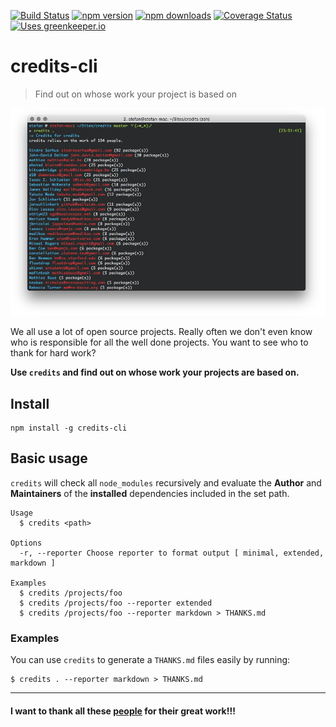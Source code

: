 [![Build Status](http://img.shields.io/travis/stefanjudis/credits-cli.svg?style=flat)](https://travis-ci.org/stefanjudis/credits-cli) [![npm version](http://img.shields.io/npm/v/credits-cli.svg?style=flat)](https://www.npmjs.org/package/credits-cli) [![npm downloads](http://img.shields.io/npm/dm/credits-cli.svg?style=flat)](https://www.npmjs.org/package/credits-cli) [![Coverage Status](http://img.shields.io/coveralls/stefanjudis/credits-cli.svg?style=flat)](https://coveralls.io/r/stefanjudis/credits-cli?branch=master) [![Uses greenkeeper.io](https://img.shields.io/badge/Uses-greenkeeper.io-green.svg)](http://greenkeeper.io/)

# credits-cli
> Find out on whose work your project is based on

![Screenshot](./screenshot.png)

We all use a lot of open source projects. Really often we don't even know who is responsible for all the well done projects. You want to see who to thank for hard work?

**Use `credits` and find out on whose work your projects are based on.**

## Install

```
npm install -g credits-cli
```

## Basic usage

`credits` will check all `node_modules` recursively and evaluate the **Author** and **Maintainers** of the **installed** dependencies included in the set path.

```
Usage
  $ credits <path>

Options
  -r, --reporter Choose reporter to format output [ minimal, extended, markdown ]

Examples
  $ credits /projects/foo
  $ credits /projects/foo --reporter extended
  $ credits /projects/foo --reporter markdown > THANKS.md
```

### Examples

You can use `credits` to generate a `THANKS.md` files easily by running:

```
$ credits . --reporter markdown > THANKS.md
```

***************

#### I want to thank all these [people](./THANKS.md) for their great work!!!
